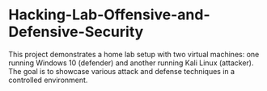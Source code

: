# Hacking-Lab-Offensive-and-Defensive-Security
This project demonstrates a home lab setup with two virtual machines: one running Windows 10 (defender) and another running Kali Linux (attacker). The goal is to showcase various attack and defense techniques in a controlled environment.
